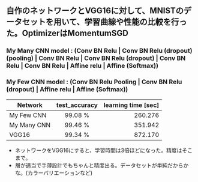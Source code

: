 ## 自作のネットワークとVGG16に対して、MNISTのデータセットを用いて、学習曲線や性能の比較を行った。OptimizerはMomentumSGD
### My Many CNN model : (Conv BN Relu | Conv BN Relu (dropout) (pooling) | Conv BN Relu | Conv BN Relu (dropout) | Conv BN Relu | Conv BN Relu | Affine relu | Affine (Softmax))
### My Few CNN model : (Conv BN Relu Pooling | Conv BN Relu (dropout) | Affine relu | Affine (Softmax))

| Network   |      test_accuracy      |  learning time [sec] |
|----------|:-------------:|------:|
| My Few CNN |  99.08 % | 260.276 |
| My Many CNN |  99.46 % | 351.942 |
| VGG16 |    99.34 %  |   872.170 |

- ネットワークをVGG16にすると、学習時間は3倍ほどになった。精度はそこまで。
- 層が適当で手薄設計でもちゃんと精度出る。データセットが単純だからかな。(カラーバリエーションなど)
